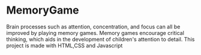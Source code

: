 # MemoryGame

Brain processes such as attention, concentration, and focus can all be improved by playing memory games. Memory games encourage critical thinking, which aids in the development of children's attention to detail.
This project is made with HTML,CSS and Javascript
